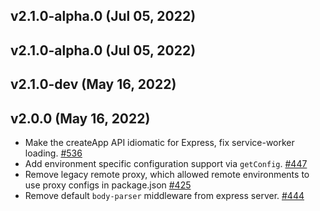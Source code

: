 ## v2.1.0-alpha.0 (Jul 05, 2022)
## v2.1.0-alpha.0 (Jul 05, 2022)
## v2.1.0-dev (May 16, 2022)
## v2.0.0 (May 16, 2022)
- Make the createApp API idiomatic for Express, fix service-worker loading. [#536](https://github.com/SalesforceCommerceCloud/pwa-kit/pull/536)
- Add environment specific configuration support via `getConfig`. [#447](https://github.com/SalesforceCommerceCloud/pwa-kit/pull/447)
- Remove legacy remote proxy, which allowed remote environments to use proxy configs in package.json [#425](https://github.com/SalesforceCommerceCloud/pwa-kit/pull/425)
- Remove default `body-parser` middleware from express server. [#444](https://github.com/SalesforceCommerceCloud/pwa-kit/pull/444)